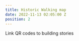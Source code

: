 ```yaml
---
title: Historic Walking map
date: 2022-11-13 02:05:00 Z
position: 2
---
```


Link QR codes to building stories